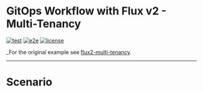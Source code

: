 # GitOps Workflow with Flux v2 - Multi-Tenancy

[![test](https://github.com/mfamador/gitops-demo-multitenant/workflows/test/badge.svg)](https://github.com/mfamador/gitops-demo-multitenant/actions)
[![e2e](https://github.com/mfamador/gitops-demo-multitenant/workflows/e2e/badge.svg)](https://github.com/mfamador/gitops-demo-multitenant/actions)
[![license](https://img.shields.io/github/license/mfamador/gitops-demo-multitenant.svg)](https://github.com/mfamador/gitops-demo-multitenant/blob/main/LICENSE)

_For the original example see [flux2-multi-tenancy](https://github.com/fluxcd/flux2-multi-tenancy).

---

# Scenario



